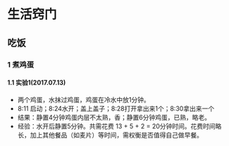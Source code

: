 # 生活窍门

## 吃饭

### 1 煮鸡蛋

#### 1.1 实验1(2017.07.13)

* 两个鸡蛋，水抹过鸡蛋，鸡蛋在冷水中放1分钟。
* 8:11 启动；8:24水开；盖上盖子；8:28打开拿出来1个；8:30拿出来一个
* 结果：静置4分钟鸡蛋内层不太熟，香；静置6分钟鸡蛋，已熟，略老。
* 经验：水开后静置5分钟。共需花费 13 + 5 + 2 = 20分钟时间。花费时间略长，加上其他餐品（如麦片）等时间，需权衡是否值得自己做早餐。